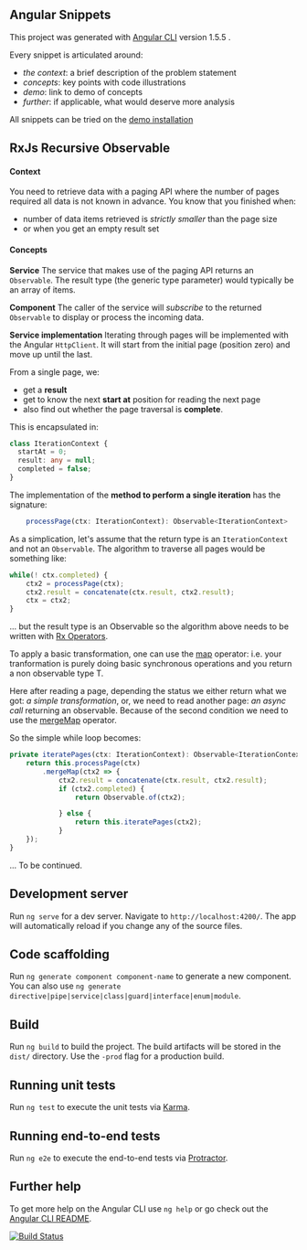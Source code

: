 ## Angular Snippets

This project was generated with [Angular CLI](https://github.com/angular/angular-cli) version 1.5.5 .

Every snippet is articulated around:
* *the context*: a brief description of the problem statement
* *concepts*: key points with code illustrations
* *demo*: link to demo of concepts
* *further*: if applicable, what would deserve more analysis

All snippets can be tried on the [demo installation](https://adelinor.github.io/angular-snippets)

## RxJs Recursive Observable

#### Context
You need to retrieve data with a paging API where the number of pages
required all data is not known in advance. You know that you finished
when:
* number of data items retrieved is *strictly smaller* than the page size
* or when you get an empty result set

#### Concepts

__Service__
The service that makes use of the paging API returns an `Observable`.
The result type (the generic type parameter) would typically be an
array of items.

__Component__
The caller of the service will *subscribe* to the returned `Observable` 
to display or process the incoming data.

__Service implementation__
Iterating through pages will be implemented with the Angular
`HttpClient`.
It will start from the initial page (position zero) and move up until
the last.

From a single page, we:
* get a **result**
* get to know the next **start at** position for reading the next page
* also find out whether the page traversal is **complete**.

This is encapsulated in:

```ts
class IterationContext {
  startAt = 0;
  result: any = null;
  completed = false;
}
```

The implementation of the **method to perform a single iteration** has
the signature:

```ts
    processPage(ctx: IterationContext): Observable<IterationContext>
```

As a simplication, let's assume that the return type is an
`IterationContext` and not an `Observable`. The algorithm to traverse
all pages would be something like:

```ts
while(! ctx.completed) {
    ctx2 = processPage(ctx);
    ctx2.result = concatenate(ctx.result, ctx2.result);
    ctx = ctx2;
}
```

... but the result type is an Observable so the algorithm above
needs to be written with [Rx Operators](http://reactivex.io/documentation/operators.html).

To apply a basic transformation, one can use the [map](http://reactivex.io/documentation/operators/map.html) operator:
i.e. your tranformation is purely doing basic synchronous operations
and you return a non observable type T.

Here after reading a page, depending the status we either return
what we got: *a simple transformation*, or, we need to read another
page: *an async call* returning an observable. Because of the
second condition we need to use the [mergeMap](http://reactivex.io/documentation/operators/flatmap.html) operator.

So the simple while loop becomes:

```ts
private iteratePages(ctx: IterationContext): Observable<IterationContext> {
    return this.processPage(ctx)
        .mergeMap(ctx2 => {
            ctx2.result = concatenate(ctx.result, ctx2.result);
            if (ctx2.completed) {
                return Observable.of(ctx2);

            } else {
                return this.iteratePages(ctx2);
            }
    });
}
```

... To be continued.

## Development server

Run `ng serve` for a dev server. Navigate to `http://localhost:4200/`. The app will automatically reload if you change any of the source files.

## Code scaffolding

Run `ng generate component component-name` to generate a new component. You can also use `ng generate directive|pipe|service|class|guard|interface|enum|module`.

## Build

Run `ng build` to build the project. The build artifacts will be stored in the `dist/` directory. Use the `-prod` flag for a production build.

## Running unit tests

Run `ng test` to execute the unit tests via [Karma](https://karma-runner.github.io).

## Running end-to-end tests

Run `ng e2e` to execute the end-to-end tests via [Protractor](http://www.protractortest.org/).

## Further help

To get more help on the Angular CLI use `ng help` or go check out the [Angular CLI README](https://github.com/angular/angular-cli/blob/master/README.md).


[![Build Status][travis-badge]][travis-badge-url]

[travis-badge]: https://travis-ci.org/adelinor/angular-snippets.svg?branch=master
[travis-badge-url]: https://travis-ci.org/adelinor/angular-snippets